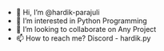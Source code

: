 - 👋 Hi, I’m @hardik-parajuli
- 👀 I’m interested in Python Programming
- 💞️ I’m looking to collaborate on Any Project
- 📫 How to reach me? Discord - hardik.py

<!---
hardik-parajuli/hardik-parajuli is a ✨ special ✨ repository because its `README.md` (this file) appears on your GitHub profile.
You can click the Preview link to take a look at your changes.
--->
